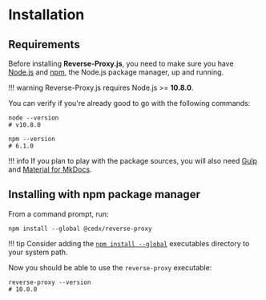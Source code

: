 # Installation

## Requirements
Before installing **Reverse-Proxy.js**, you need to make sure you have [Node.js](https://nodejs.org) and [npm](https://www.npmjs.com), the Node.js package manager, up and running.

!!! warning
    Reverse-Proxy.js requires Node.js >= **10.8.0**.
    
You can verify if you're already good to go with the following commands:

```shell
node --version
# v10.8.0

npm --version
# 6.1.0
```

!!! info
    If you plan to play with the package sources, you will also need
    [Gulp](https://gulpjs.com) and [Material for MkDocs](https://squidfunk.github.io/mkdocs-material).

## Installing with npm package manager
From a command prompt, run:

```shell
npm install --global @cedx/reverse-proxy
```

!!! tip
    Consider adding the [`npm install --global`](https://docs.npmjs.com/files/folders) executables directory to your system path.

Now you should be able to use the `reverse-proxy` executable:

```shell
reverse-proxy --version
# 10.0.0
```
